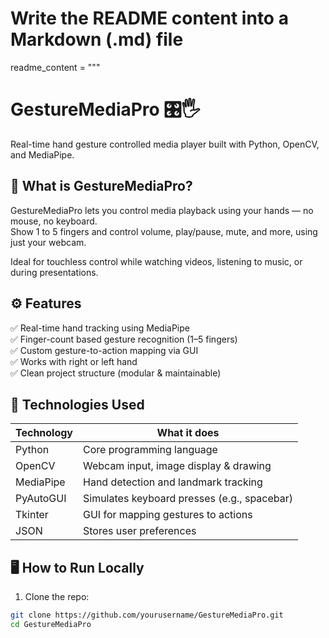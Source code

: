 # Write the README content into a Markdown (.md) file

readme_content = """
# GestureMediaPro 🎛️🖐️  
Real-time hand gesture controlled media player built with Python, OpenCV, and MediaPipe.

## 📌 What is GestureMediaPro?

GestureMediaPro lets you control media playback using your hands — no mouse, no keyboard.  
Show 1 to 5 fingers and control volume, play/pause, mute, and more, using just your webcam.

Ideal for touchless control while watching videos, listening to music, or during presentations.

## ⚙️ Features

✅ Real-time hand tracking using MediaPipe  
✅ Finger-count based gesture recognition (1–5 fingers)  
✅ Custom gesture-to-action mapping via GUI  
✅ Works with right or left hand  
✅ Clean project structure (modular & maintainable)

## 🧰 Technologies Used

| Technology   | What it does                                |
|--------------|---------------------------------------------|
| Python       | Core programming language                   |
| OpenCV       | Webcam input, image display & drawing       |
| MediaPipe    | Hand detection and landmark tracking        |
| PyAutoGUI    | Simulates keyboard presses (e.g., spacebar) |
| Tkinter      | GUI for mapping gestures to actions         |
| JSON         | Stores user preferences                     |

## 🖥️ How to Run Locally

1. Clone the repo:

```bash
git clone https://github.com/yourusername/GestureMediaPro.git
cd GestureMediaPro
